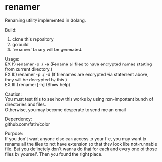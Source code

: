 # renamer
Renaming utility implemented in Golang.


Build:
1. clone this repository  
2. go build  
3. 'renamer' binary will be generated.  

Usage:  
EX I:) renamer -p ./ -e (Rename all files to have encrypted names starting from current directory.)  
EX II:) renamer -p ./ -d (If filenames are encrypted via statement above, they will be decrypted by this.)  
EX III:) renamer [-h] (Show help)  

Caution:  
You must test this to see how this works by using non-important bunch of directories and files.  
Otherwise, you may become desperate to send me an email.  

Dependency:  
github.com/fatih/color  


Purpose:  
If you don't want anyone else can access to your file, you may want to rename all the files to not have extension so that they look like not-runnable file. But you definetely don't wanna do that for each and every one of those files by yourself. Then you found the right place.
